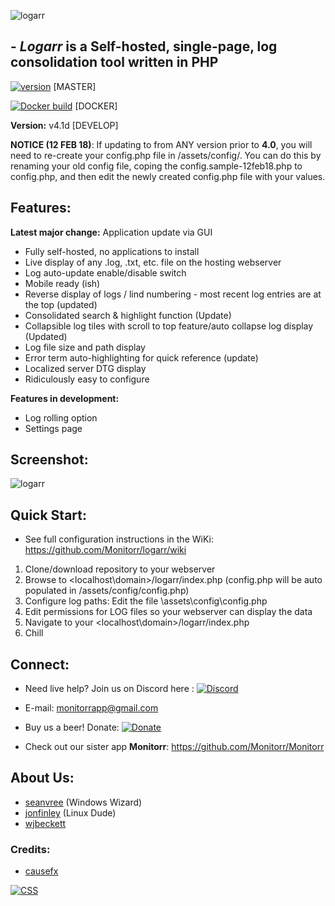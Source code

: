 
![logarr](https://i.imgur.com/BxmpBtA.png)

## - *Logarr* is a Self-hosted, single-page, log consolidation tool written in PHP 

[![version](https://img.shields.io/github/release/monitorr/logarr.svg?style=flat)](https://github.com/monitorr/logarr/releases) [MASTER]

[![Docker build](https://img.shields.io/docker/build/monitorr/logarr.svg?maxAge=2592000)](https://hub.docker.com/r/monitorr/logarr/) [DOCKER]

**Version:** v4.1d [DEVELOP]


**NOTICE (12 FEB 18)**: If updating to from ANY version prior to **4.0**, you will need to re-create your config.php file in /assets/config/. You can do this by renaming your old config file, coping the config.sample-12feb18.php to config.php, and then edit the newly created config.php file with your values.


## Features:

**Latest major change:** Application update via GUI

 - Fully self-hosted, no applications to install
 - Live display of any .log, .txt, etc. file on the hosting webserver
 - Log auto-update enable/disable switch
 - Mobile ready (ish)
 - Reverse display of logs / lind numbering - most recent log entries are at the top (updated)
 - Consolidated search & highlight function (Update)
 - Collapsible log tiles with scroll to top feature/auto collapse log display (Updated)
 - Log file size and path display
 - Error term auto-highlighting for quick reference (update)
 - Localized server DTG display
 - Ridiculously easy to configure

 **Features in development:**
- Log rolling option
- Settings page
 
 
## Screenshot:

![logarr](https://i.imgur.com/bc5jDg5.png)


## Quick Start:
- See full configuration instructions in the WiKi: https://github.com/Monitorr/logarr/wiki
1) Clone/download repository to your webserver
2) Browse to <localhost\domain>/logarr/index.php (config.php will be auto populated in /assets/config/config.php)
3) Configure log paths: Edit the file \assets\config\config.php 
4) Edit permissions for LOG files so your webserver can display the data
5) Navigate to your  <localhost\domain>/logarr/index.php 
6) Chill

## Connect:
- Need live help?  Join us on Discord here :   [![Discord](https://img.shields.io/discord/102860784329052160.svg)](https://discord.gg/YKbRXtt)

- E-mail: monitorrapp@gmail.com

- Buy us a beer! Donate:        [![Donate](https://img.shields.io/badge/Donate-PayPal-green.svg)](https://paypal.me/monitorrapp)

- Check out our sister app **Monitorr**:  https://github.com/Monitorr/Monitorr

## About Us:
- [seanvree](https://github.com/seanvree) (Windows Wizard)
- [jonfinley](https://github.com/jonfinley) (Linux Dude)
- [wjbeckett](https://github.com/wjbeckett)

### Credits:
- [causefx](https://github.com/causefx)



[![CSS](https://jigsaw.w3.org/css-validator/images/vcss)](https://jigsaw.w3.org/css-validator/check/refererr/)
